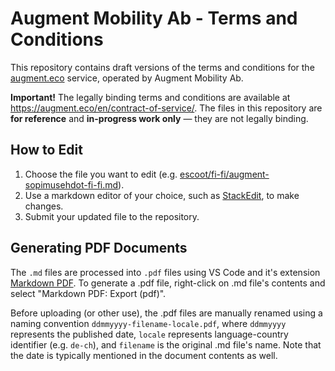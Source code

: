 # Augment Mobility Ab - Terms and Conditions

This repository contains draft versions of the terms and conditions for the [augment.eco](https://augment.eco) service, operated by Augment Mobility Ab.

**Important!** The legally binding terms and conditions are available at https://augment.eco/en/contract-of-service/. The files in this repository are **for reference** and **in-progress work only** — they are not legally binding.

## How to Edit

1. Choose the file you want to edit (e.g. [escoot/fi-fi/augment-sopimusehdot-fi-fi.md](./escoot/fi-fi/augment-sopimusehdot-fi-fi.md)).
2. Use a markdown editor of your choice, such as [StackEdit](https://stackedit.io/), to make changes.
3. Submit your updated file to the repository.

## Generating PDF Documents

The `.md` files are processed into `.pdf` files using VS Code and it's extension [Markdown PDF](https://marketplace.visualstudio.com/items?itemName=yzane.markdown-pdf). To generate a .pdf file, right-click on .md file's contents and select "Markdown PDF: Export (pdf)".

Before uploading (or other use), the .pdf files are manually renamed using a naming convention `ddmmyyyy-filename-locale.pdf`, where `ddmmyyyy` represents the published date, `locale` represents language-country identifier (e.g. `de-ch`), and `filename` is the original .md file's name. Note that the date is typically mentioned in the document contents as well.
